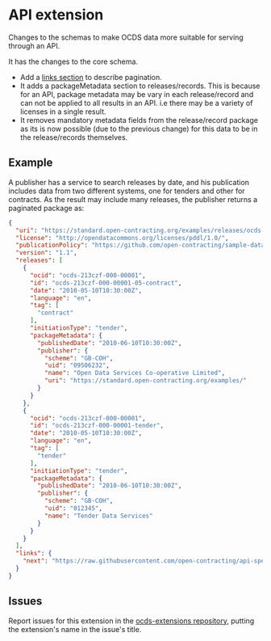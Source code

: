 # API extension

Changes to the schemas to make OCDS data more suitable for serving through an API.

It has the changes to the core schema.

* Add a [links section](https://github.com/open-contracting/api-specification) to describe pagination.
* It adds a packageMetadata section to releases/records.  This is because for an API, package metadata may be vary in each release/record and can not be applied to all results in an API. i.e there may be a variety of licenses in a single result.
* It removes mandatory metadata fields from the release/record package as its is now possible (due to the previous change) for this data to be in the release/records themselves.

## Example

A publisher has a service to search releases by date, and his publication includes data from two different systems, one for tenders and other for contracts. As the result may include many releases, the publisher returns a paginated package as:

```json
{
  "uri": "https://standard.open-contracting.org/examples/releases/ocds-213czf-000-00001-05-contract.json",
  "license": "http://opendatacommons.org/licenses/pddl/1.0/",
  "publicationPolicy": "https://github.com/open-contracting/sample-data/",
  "version": "1.1",
  "releases": [
    {
      "ocid": "ocds-213czf-000-00001",
      "id": "ocds-213czf-000-00001-05-contract",
      "date": "2010-05-10T10:30:00Z",
      "language": "en",
      "tag": [
        "contract"
      ],
      "initiationType": "tender",
      "packageMetadata": {
        "publishedDate": "2010-06-10T10:30:00Z",
        "publisher": {
          "scheme": "GB-COH",
          "uid": "09506232",
          "name": "Open Data Services Co-operative Limited",
          "uri": "https://standard.open-contracting.org/examples/"
        }
      }
    },
    {
      "ocid": "ocds-213czf-000-00001",
      "id": "ocds-213czf-000-00001-tender",
      "date": "2010-05-10T10:30:00Z",
      "language": "en",
      "tag": [
        "tender"
      ],
      "initiationType": "tender",
      "packageMetadata": {
        "publishedDate": "2010-06-10T10:30:00Z",
        "publisher": {
          "scheme": "GB-COH",
          "uid": "012345",
          "name": "Tender Data Services"
        }
      }
    }
  ],
  "links": {
    "next": "https://raw.githubusercontent.com/open-contracting/api-specification/master/multiple-file-api-next/releases-2015.json"
  }
}

```

## Issues

Report issues for this extension in the [ocds-extensions repository](https://github.com/open-contracting/ocds-extensions/issues), putting the extension's name in the issue's title.
